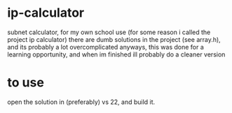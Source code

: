 # ip-calculator
subnet calculator, for my own school use (for some reason i called the project ip calculator)
there are dumb solutions in the project (see array.h), and its probably a lot overcomplicated
anyways, this was done for a learning opportunity, and when im finished ill probably do a cleaner version

# to use
open the solution in (preferably) vs 22, and build it.
